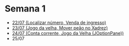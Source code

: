 # Semana 1

- [22/07 (Localizar número, Venda de ingresso)](./22-07-2024/)
- [23/07 (Jogo da velha, Mover peão no Xadrez)](./23-07-2024/)
- [24/07 (Conta corrente, Jogo da Velha (JOptionPane))](./24-07-2024/)
- 25/07